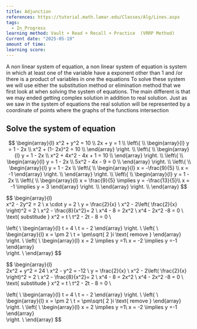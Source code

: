 ```yaml
---
title: Adjunction
references: https://tutorial.math.lamar.edu/Classes/Alg/Lines.aspx
tags:
  - In_Progress
learning method: Vault + Read + Recall + Practice  (VRRP Method)
Current date: "2025-05-19"
amount of time: 
learning score:
---
```


A non linear system of equation, a non linear system of equation is system in which at least one of the variable have a exponent other than 1 and /or there is a product of variables in one the equations 
To solve these system we will use either the substitution method or elimination method that we first look at when solving the system of equations. The main different is that we may ended getting complex solution in addition to real solution. Just as we saw in the system of equations the real solution will be represented by a coordinate of points where the graphs of the functions intersection 

##  Solve the system of equation  
$$
\begin{array}{l}  
x^2  + y^2  = 10     \\
2x +  y = 1   \\
\left\{ \\
\begin{array}{l} 
y =  1 - 2x   \\
x^2  + (1- 2x)^2   =  10    \\
\end{array}
\right. \\
\left\{ \\
\begin{array}{l} 
y =  1 - 2x   \\
x^2  +   4x^2  -  4x + 1     =  10    \\
\end{array}
\right. \\
\left\{ \\
\begin{array}{l} 
y =  1 - 2x   \\
5x^2  -  4x - 9     =   0    \\
\end{array}
\right. \\
\left\{ \\
\begin{array}{l} 
y =  1 - 2x   \\
\left\{ \\
\begin{array}{l} 
x  =  -\frac{9}{5}  \\
x   = -1 
\end{array}
\right. \\
\end{array}
\right. \\
\left\{ \\
\begin{array}{l} 
y =  1 - 2x   \\
\left\{ \\
\begin{array}{l} 
x  = \frac{9}{5}  \implies  y  =     -\frac{13}{5}\\
x   = -1 \implies   y  = 3 
\end{array}
\right. \\
\end{array}
\right. \\
\end{array}
$$






$$
\begin{array}{l}  
x^2  - 2y^2  = 2  \\
x \cdot y  = 2   \\
  y =  \frac{2}{x}  \\
x^2  - 2\left( \frac{2}{x} \right)^2 = 2 \\
x^2  - \frac{8}{x^2}= 2  \\
x^4  -  8   = 2x^2 \\
x^4  -  2x^2   -8 = 0  \\
\text{ substitude  } x^2 =  t   \\
t^2   - 2t   - 8 =  0   \\

\left\{ \\
\begin{array}{l} 
t  = 4   \\
t  = - 2 
\end{array}
\right. \\
\left\{ \\
\begin{array}{l} 
x   = \pm 2 \\
t  = \pm\sqrt{ 2 }i \text{ remove }
\end{array}  
\right. \\
\left\{ \\
\begin{array}{l} 
x   =  2  \implies y =1\\
x = -2 \implies y =-1 
\end{array}  
\right. \\
\end{array}
$$







$$
\begin{array}{l}  
2x^2 + y^2 = 24   \\
x^2   - y^2  = -12  \\
  y =  \frac{2}{x}  \\
x^2  - 2\left( \frac{2}{x} \right)^2 = 2 \\
x^2  - \frac{8}{x^2}= 2  \\
x^4  -  8   = 2x^2 \\
x^4  -  2x^2   -8 = 0  \\
\text{ substitude  } x^2 =  t   \\
t^2   - 2t   - 8 =  0   \\

\left\{ \\
\begin{array}{l} 
t  = 4   \\
t  = - 2 
\end{array}
\right. \\
\left\{ \\
\begin{array}{l} 
x   = \pm 2 \\
t  = \pm\sqrt{ 2 }i \text{ remove }
\end{array}  
\right. \\
\left\{ \\
\begin{array}{l} 
x   =  2  \implies y =1\\
x = -2 \implies y =-1 
\end{array}  
\right. \\
\end{array}
$$




